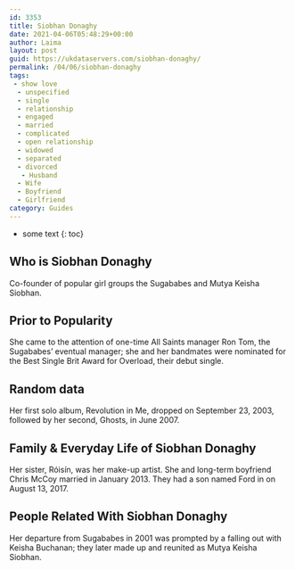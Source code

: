 ```yaml
---
id: 3353
title: Siobhan Donaghy
date: 2021-04-06T05:48:29+00:00
author: Laima
layout: post
guid: https://ukdataservers.com/siobhan-donaghy/
permalink: /04/06/siobhan-donaghy
tags:
 - show love
  - unspecified
  - single
  - relationship
  - engaged
  - married
  - complicated
  - open relationship
  - widowed
  - separated
  - divorced
   - Husband
  - Wife
  - Boyfriend
  - Girlfriend
category: Guides
---
```


* some text
{: toc}


## Who is Siobhan Donaghy
                  
                  
                  
Co-founder of popular girl groups the Sugababes and Mutya Keisha Siobhan.
                  
              
            
              
            
                
                
                
## Prior to Popularity
                  
                  
                  
She came to the attention of one-time All Saints manager Ron Tom, the Sugababes&#8217; eventual manager; she and her bandmates were nominated for the Best Single Brit Award for Overload, their debut single.
                  
              
            
              
            
                
                
                
## Random data
                  
                  
                  
Her first solo album, Revolution in Me, dropped on September 23, 2003, followed by her second, Ghosts, in June 2007.
                  
              
            
              
            
                
                
                
## Family & Everyday Life of Siobhan Donaghy
                  
                  
                  
Her sister, Róisín, was her make-up artist. She and long-term boyfriend Chris McCoy married in January 2013. They had a son named Ford in on August 13, 2017.
                  
              
            
              
            
                
                
                
## People Related With Siobhan Donaghy
                  
                  
                  
Her departure from Sugababes in 2001 was prompted by a falling out with Keisha Buchanan; they later made up and reunited as Mutya Keisha Siobhan.
                  
              
            
              
            
                
              
            
              
              
            
            
              
            
          
          
          